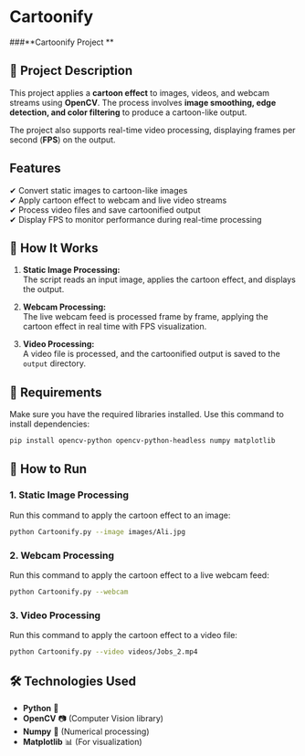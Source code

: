 # Cartoonify
###**Cartoonify Project **



## **📌 Project Description**
This project applies a **cartoon effect** to images, videos, and webcam streams using **OpenCV**. The process involves **image smoothing, edge detection, and color filtering** to produce a cartoon-like output.

The project also supports real-time video processing, displaying frames per second (**FPS**) on the output.



## **Features**
✔ Convert static images to cartoon-like images  
✔ Apply cartoon effect to webcam and live video streams  
✔ Process video files and save cartoonified output  
✔ Display FPS to monitor performance during real-time processing  


## **📌 How It Works**

1. **Static Image Processing:**  
   The script reads an input image, applies the cartoon effect, and displays the output.

2. **Webcam Processing:**  
   The live webcam feed is processed frame by frame, applying the cartoon effect in real time with FPS visualization.

3. **Video Processing:**  
   A video file is processed, and the cartoonified output is saved to the `output` directory.



## **📌 Requirements**
Make sure you have the required libraries installed. Use this command to install dependencies:

```sh
pip install opencv-python opencv-python-headless numpy matplotlib
```



## **📌 How to Run**
### **1. Static Image Processing**
Run this command to apply the cartoon effect to an image:

```sh
python Cartoonify.py --image images/Ali.jpg
```



### **2. Webcam Processing**
Run this command to apply the cartoon effect to a live webcam feed:

```sh
python Cartoonify.py --webcam
```



### **3. Video Processing**
Run this command to apply the cartoon effect to a video file:

```sh
python Cartoonify.py --video videos/Jobs_2.mp4
```



## **🛠 Technologies Used**
- **Python** 🐍  
- **OpenCV** 📷 (Computer Vision library)  
- **Numpy** 🔢 (Numerical processing)  
- **Matplotlib** 📊 (For visualization)  


